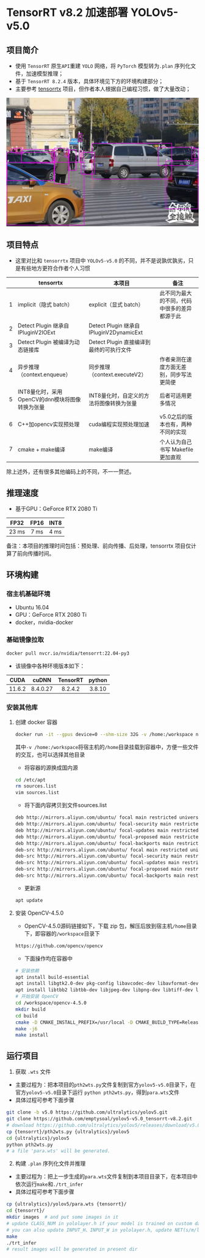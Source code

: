 # TensorRT v8.2 加速部署 YOLOv5-v5.0

## 项目简介

- 使用 `TensorRT` 原生`API`重建 `YOLO` 网络，将 `PyTorch` 模型转为`.plan` 序列化文件，加速模型推理；
- 基于 `TensorRT 8.2.4` 版本，具体环境见下方的环境构建部分；
- 主要参考 [tensorrtx](https://github.com/wang-xinyu/tensorrtx) 项目，但作者本人根据自己编程习惯，做了大量改动；

![](samples/_002.jpeg)

## 项目特点

- 这里对比和 `tensorrtx` 项目中 `YOLOv5-v5.0` 的不同，并不是说孰优孰劣，只是有些地方更符合作者个人习惯

|      | tensorrtx                                       | 本项目                                   | 备注                                         |
| ---- | ----------------------------------------------- | ---------------------------------------- | -------------------------------------------- |
| 1    | implicit（隐式 batch）                          | explicit（显式 batch）                   | 此不同为最大的不同，代码中很多的差异都源于此 |
| 2    | Detect Plugin 继承自 IPluginV2IOExt             | Detect Plugin 继承自 IPluginV2DynamicExt |                                              |
| 3    | Detect Plugin 被编译为动态链接库                | Detect Plugin 直接编译到最终的可执行文件 |                                              |
| 4    | 异步推理（context.enqueue）                     | 同步推理（context.executeV2）            | 作者亲测在速度方面无差别，同步写法更简便     |
| 5    | INT8量化时，采用OpenCV的dnn模块将图像转换为张量 | INT8量化时，自定义的方法将图像转换为张量 | 后者可适用更多情况                           |
| 6    | C++加opencv实现预处理                           | cuda编程实现预处理加速                   | v5.0之后的版本也有，两种不同的实现           |
| 7    | cmake + make编译                                | make编译                                 | 个人认为自己书写 Makefile 更加直观           |

除上述外，还有很多其他编码上的不同，不一一赘述。

## 推理速度

- 基于GPU：GeForce RTX 2080 Ti

| FP32  | FP16 | INT8 |
| :---: | :--: | :--: |
| 23 ms | 7 ms | 4 ms |

备注：本项目的推理时间包括：预处理、前向传播、后处理，tensorrtx 项目仅计算了前向传播时间。

## 环境构建

### 宿主机基础环境

- Ubuntu 16.04
- GPU：GeForce RTX 2080 Ti
- docker，nvidia-docker

### 基础镜像拉取

```bash
docker pull nvcr.io/nvidia/tensorrt:22.04-py3
```

- 该镜像中各种环境版本如下：

|  CUDA  |  cuDNN   | TensorRT | python |
| :----: | :------: | :------: | :----: |
| 11.6.2 | 8.4.0.27 | 8.2.4.2  | 3.8.10 |

### 安装其他库

1. 创建 docker 容器

   ```bash
   docker run -it --gpus device=0 --shm-size 32G -v /home:/workspace nvcr.io/nvidia/tensorrt:22.04-py3 bash
   ```

   其中`-v /home:/workspace`将宿主机的`/home`目录挂载到容器中，方便一些文件的交互，也可以选择其他目录

   - 将容器的源换成国内源

   ```bash
   cd /etc/apt
   rm sources.list
   vim sources.list
   ```

   - 将下面内容拷贝到文件sources.list

   ```bash
   deb http://mirrors.aliyun.com/ubuntu/ focal main restricted universe multiverse
   deb http://mirrors.aliyun.com/ubuntu/ focal-security main restricted universe multiverse
   deb http://mirrors.aliyun.com/ubuntu/ focal-updates main restricted universe multiverse
   deb http://mirrors.aliyun.com/ubuntu/ focal-proposed main restricted universe multiverse
   deb http://mirrors.aliyun.com/ubuntu/ focal-backports main restricted universe multiverse
   deb-src http://mirrors.aliyun.com/ubuntu/ focal main restricted universe multiverse
   deb-src http://mirrors.aliyun.com/ubuntu/ focal-security main restricted universe multiverse
   deb-src http://mirrors.aliyun.com/ubuntu/ focal-updates main restricted universe multiverse
   deb-src http://mirrors.aliyun.com/ubuntu/ focal-proposed main restricted universe multiverse
   deb-src http://mirrors.aliyun.com/ubuntu/ focal-backports main restricted universe multiverse
   ```

   - 更新源

   ```bash
   apt update
   ```

2. 安装 OpenCV-4.5.0

   - OpenCV-4.5.0源码链接如下，下载 zip 包，解压后放到宿主机`/home`目录下，即容器的`/workspace`目录下

   ```bash
   https://github.com/opencv/opencv
   ```

   - 下面操作均在容器中

   ```bash
   # 安装依赖
   apt install build-essential
   apt install libgtk2.0-dev pkg-config libavcodec-dev libavformat-dev libswscale-dev
   apt install libtbb2 libtbb-dev libjpeg-dev libpng-dev libtiff-dev libdc1394-22-dev
   # 开始安装 OpenCV
   cd /workspace/opencv-4.5.0
   mkdir build
   cd build
   cmake -D CMAKE_INSTALL_PREFIX=/usr/local -D CMAKE_BUILD_TYPE=Release -D OPENCV_GENERATE_PKGCONFIG=ON -D OPENCV_ENABLE_NONFREE=True ..
   make -j6
   make install
   ```

## 运行项目

1. 获取 `.wts` 文件

- 主要过程为：把本项目的`pth2wts.py`文件复制到官方`yolov5-v5.0`目录下，在官方`yolov5-v5.0`目录下运行 `python pth2wts.py`，得到`para.wts`文件
- 具体过程可参考下面步骤

```bash
git clone -b v5.0 https://github.com/ultralytics/yolov5.git
git clone https://github.com/emptysoal/yolov5-v5.0_tensorrt-v8.2.git
# download https://github.com/ultralytics/yolov5/releases/download/v5.0/yolov5s.pt
cp {tensorrt}/pth2wts.py {ultralytics}/yolov5
cd {ultralytics}/yolov5
python pth2wts.py
# a file 'para.wts' will be generated.
```

2. 构建 `.plan` 序列化文件并推理

- 主要过程为：把上一步生成的`para.wts`文件复制到本项目目录下，在本项目中依次运行`make`和`./trt_infer`
- 具体过程可参考下面步骤

```bash
cp {ultralytics}/yolov5/para.wts {tensorrt}/
cd {tensorrt}/
mkdir images  # and put some images in it
# update CLASS_NUM in yololayer.h if your model is trained on custom dataset
# you can also update INPUT_H、INPUT_W in yololayer.h, update NET(s/m/l/x) in trt_infer.cpp
make
./trt_infer
# result images will be generated in present dir
```

